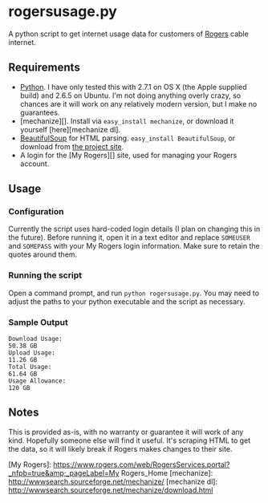 # rogersusage.py
A python script to get internet usage data for customers of [Rogers][] cable internet.

## Requirements
 - [Python][python]. I have only tested this with 2.7.1 on OS X (the Apple supplied build) and 2.6.5 on Ubuntu. I'm not doing anything overly crazy, so chances are it will work on any relatively modern version, but I make no guarantees.
 - [mechanize][]. Install via `easy_install mechanize`, or download it yourself [here][mechanize dl].
 - [BeautifulSoup][] for HTML parsing. `easy_install BeautifulSoup`, or download from [the project site][soup dl].
 - A login for the [My Rogers][] site, used for managing your Rogers account.
 
## Usage
### Configuration
Currently the script uses hard-coded login details (I plan on changing this in the future). Before running it, open it in a text editor and replace `SOMEUSER` and `SOMEPASS` with your My Rogers login information. Make sure to retain the quotes around them.

### Running the script
Open a command prompt, and run `python rogersusage.py`. You may need to adjust the paths to your python executable and the script as necessary.

### Sample Output
    Download Usage:
    50.38 GB
    Upload Usage:
    11.26 GB
    Total Usage:
    61.64 GB
    Usage Allowance:
    120 GB

## Notes
This is provided as-is, with no warranty or guarantee it will work of any kind. Hopefully someone else will find it useful. It's scraping HTML to get the data, so it will likely break if Rogers makes changes to their site.

[BeautifulSoup]: http://www.crummy.com/software/BeautifulSoup/
[soup dl]: http://www.crummy.com/software/BeautifulSoup/#Download
[python]: http://www.python.org/
[rogers]: http://www.rogers.com
[My Rogers]: https://www.rogers.com/web/RogersServices.portal?_nfpb=true&amp;_pageLabel=My Rogers_Home
[mechanize]: http://wwwsearch.sourceforge.net/mechanize/
[mechanize dl]: http://wwwsearch.sourceforge.net/mechanize/download.html